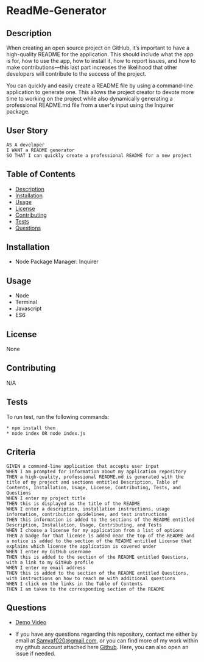 # ReadMe-Generator

## Description 
When creating an open source project on GitHub, it’s important to have a high-quality README for the application. This should include what the app is for, how to use the app, how to install it, how to report issues, and how to make contributions—this last part increases the likelihood that other developers will contribute to the success of the project.

You can quickly and easily create a README file by using a command-line application to generate one. This allows the project creator to devote more time to working on the project while also dynamically generating a professional README.md file from a user's input using the Inquirer package.

## User Story

```
AS A developer
I WANT a README generator
SO THAT I can quickly create a professional README for a new project
```

## Table of Contents
* [Description](#description)
* [Installation](#installation)
* [Usage](#usage)
* [License](#license)
* [Contributing](#contributing)
* [Tests](#tests)
* [Questions](#questions)

## Installation 

* Node Package Manager: Inquirer 

## Usage

* Node
* Terminal
* Javascript
* ES6

## License

None

## Contributing 

N/A

## Tests

To run test, run the following commands:

```
* npm install then
* node index OR node index.js
```

## Criteria
```
GIVEN a command-line application that accepts user input
WHEN I am prompted for information about my application repository
THEN a high-quality, professional README.md is generated with the title of my project and sections entitled Description, Table of Contents, Installation, Usage, License, Contributing, Tests, and Questions
WHEN I enter my project title
THEN this is displayed as the title of the README
WHEN I enter a description, installation instructions, usage information, contribution guidelines, and test instructions
THEN this information is added to the sections of the README entitled Description, Installation, Usage, Contributing, and Tests
WHEN I choose a license for my application from a list of options
THEN a badge for that license is added near the top of the README and a notice is added to the section of the README entitled License that explains which license the application is covered under
WHEN I enter my GitHub username
THEN this is added to the section of the README entitled Questions, with a link to my GitHub profile
WHEN I enter my email address
THEN this is added to the section of the README entitled Questions, with instructions on how to reach me with additional questions
WHEN I click on the links in the Table of Contents
THEN I am taken to the corresponding section of the README
```

## Questions

* [Demo Video](https://drive.google.com/file/d/1us0CUp6OycseUB9V2Z40B0f0vJOjFjLe/view)

* If you have any questions regarding this repository, contact me either by email at Samyaf020@gmail.com, or you can find more of my work within my github account attached here [Github](https://github.com/Samya129). Here, you can also open an issue if needed.

